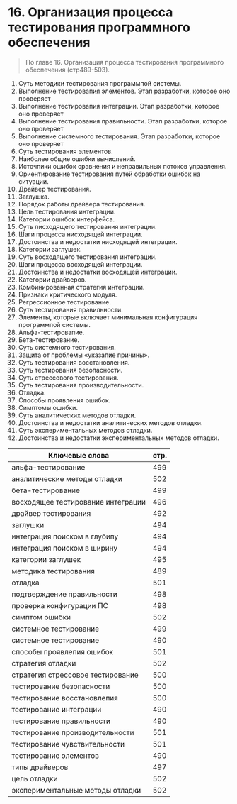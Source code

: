 # 16. Организация процесса тестирования программного обеспечения
> По главе 16. Организация процесса тестирования программного обеспечения (стр489-503).

1. Суть методики тестирования программпой системы.
2. Выполнение тестировапия элементов. Этап разработки, которое оно проверяет
3. Выполнение тестировапия интеграции. Этап разработки, которое оно проверяет
4. Выполнение тестирования правильности. Этап разработки, которое оно проверяет
5. Выполнение системного тестирования. Этап разработки, которое оно проверяет
6. Суть тестирования элементов.
7. Наиболее общие ошибки вычислений.
8. Источпики ошибок сравнения и неправильных потоков управления.
9. Ориентирование тестирования путей обработки ошибок на ситуации.
10. Драйвер тестирования.
11. Заглушка.
12. Порядок работы драйвера тестирования.
13. Цель тестирования интеграции.
14. Категории ошибок интерфейса.
15. Суть писходящего тестирования интеграции.
16. Шаги процесса нисходящей интеграции.
17. Достоинства и недостатки нисходящей интеграции.
18. Категории заглушек.
19. Суть восходящего тестирования интеграции.
20. Шаги процесса восходящей интеграции.
21. Достоинства и недостатки восходящей интеграции.
22. Категории драйверов.
23. Комбинированная стратегия интеграции.
24. Признаки критического модуля.
25. Регрессионное тестирование.
26. Суть тестирования правильности.
27. Элементы, которые включает минимальная конфигурация программпой системы.
28. Альфа-тестировапие.
29. Бета-тестирование.
30. Суть системного тестирования.
31. Защита от проблемы «указапие причины».
32. Суть тестирования восстановления.
33. Суть тестирования безопасности.
34. Суть стрессового тестирования.
35. Суть тестирования производительности.
36. Отладка.
37. Способы проявления ошибок.
38. Симптомы ошибки.
39. Суть аналитических методов отладки.
40. Достоинства и недостатки аналитических методов отладки.
41. Суть экспериментальных методов отладки.
42. Достоинства и недостатки экспериментальных методов отладки.

Ключевые слова | стр.
-----|-----
альфа-тестирование	|				499
аналитические методы отладки	|				502
бета-тестирование	|				499
восходящее тестирование интеграции	|				496
драйвер тестирования |				492
заглушки |				494
интеграция поиском	в глубипу |				494
интеграция поиском	в ширину |				494
категории	заглушек |				495
методика тестирования |					489
отладка | 					501
подтверждение правильности | 					498
проверка	конфигурации ПС |				498
симптом ошибки | 					502
системное тестирование | 					499
системное тестирование |					490
способы проявлепия ошибок |					501
стратегия	отладки |				502
стратегия	стрессовое тестирование |				500
тестирование 	безопасности |				500
тестирование 	восстановлепия |				500
тестирование 	интеграции |				490
тестирование 	правильности |			490
тестирование 	производительности |				501
тестирование 	чувствительности |				501
тестирование 	элементов | 				490
типы	драйверов |				497
цель отладки | 					502
экспериментальные методы отладки | 					502
